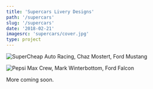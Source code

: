 ```yaml
---
title: 'Supercars Livery Designs'
path: '/supercars'
slug: '/supercars'
date: '2018-02-21'
imagesrc: 'supercars/cover.jpg'
type: project
---
```


![SuperCheap Auto Racing, Chaz Mostert, Ford Mustang](http://files.nathansimpson.design/portfolio/supercars/1.jpg)

![Pepsi Max Crew, Mark Winterbottom, Ford Falcon](http://files.nathansimpson.design/portfolio/supercars/2.jpg 'Pepsi Max Crew, Mark Winterbottom, Ford Falcon')

More coming soon.
